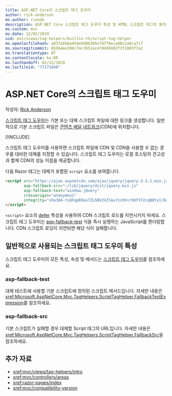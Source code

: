 ```yaml
---
title: ASP.NET Core의 스크립트 태그 도우미
author: rick-anderson
ms.author: riande
description: ASP.NET Core 스크립트 태그 도우미 특성 및 HTML 스크립트 태그의 동작을 확장할 때 각 특성이 담당하는 역할을 확인합니다.
ms.custom: mvc
ms.date: 12/02/2019
uid: mvc/views/tag-helpers/builtin-th/script-tag-helper
ms.openlocfilehash: a037abb6a454e6d06305e7d7f6ecad0c2a0ca717
ms.sourcegitcommit: 85564ee396c74c7651ac47dd45082f3f1803f7a2
ms.translationtype: HT
ms.contentlocale: ko-KR
ms.lasthandoff: 02/12/2020
ms.locfileid: "77171848"
---
```

# <a name="script-tag-helper-in-aspnet-core"></a>ASP.NET Core의 스크립트 태그 도우미

작성자: [Rick Anderson](https://twitter.com/RickAndMSFT)

[스크립트 태그 도우미](xref:Microsoft.AspNetCore.Mvc.TagHelpers.ScriptTagHelper)는 기본 또는 대체 스크립트 파일에 대한 링크를 생성합니다. 일반적으로 기본 스크립트 파일은 [콘텐츠 배달 네트워크](/office365/enterprise/content-delivery-networks#what-exactly-is-a-cdn)(CDN)에 위치합니다.

[!INCLUDE[](~/includes/cdn.md)]

스크립트 태그 도우미를 사용하면 스크립트 파일에 CDN 및 CDN을 사용할 수 없는 경우를 대비한 대체를 지정할 수 있습니다. 스크립트 태그 도우미는 로컬 호스팅의 견고성과 함께 CDN의 성능 이점을 제공합니다.

다음 Razor 태그는 대체가 포함된 `script` 요소를 보여줍니다.

```html
<script src="https://ajax.aspnetcdn.com/ajax/jquery/jquery-3.3.1.min.js"
        asp-fallback-src="~/lib/jquery/dist/jquery.min.js"
        asp-fallback-test="window.jQuery"
        crossorigin="anonymous"
        integrity="sha384-tsQFqpEReu7ZLhBV2VZlAu7zcOV+rXbYlF2cqB8txI/8aZajjp4Bqd+V6D5IgvKT">
</script>
```

`<script>` 요소의 [defer](https://developer.mozilla.org/docs/Web/HTML/Element/script) 특성을 사용하여 CDN 스크립트 로드를 지연시키지 마세요. 스크립트 태그 도우미는 [asp-fallback-test](#asp-fallback-test) 식을 즉시 실행하는 JavaScript를 렌더링합니다. CDN 스크립트 로딩이 지연되면 해당 식이 실패합니다.

## <a name="commonly-used-script-tag-helper-attributes"></a>일반적으로 사용되는 스크립트 태그 도우미 특성

스크립트 태그 도우미의 모든 특성, 속성 및 메서드는 [스크립트 태그 도우미](xref:Microsoft.AspNetCore.Mvc.TagHelpers.ScriptTagHelper)를 참조하세요.

### <a name="asp-fallback-test"></a>asp-fallback-test

대체 테스트에 사용할 기본 스크립트에 정의된 스크립트 메서드입니다. 자세한 내용은 <xref:Microsoft.AspNetCore.Mvc.TagHelpers.ScriptTagHelper.FallbackTestExpression>를 참조하세요.

### <a name="asp-fallback-src"></a>asp-fallback-src

기본 스크립트가 실패할 경우 대체할 Script 태그의 URL입니다. 자세한 내용은 <xref:Microsoft.AspNetCore.Mvc.TagHelpers.ScriptTagHelper.FallbackSrc>을 참조하세요.

## <a name="additional-resources"></a>추가 자료

* <xref:mvc/views/tag-helpers/intro>
* <xref:mvc/controllers/areas>
* <xref:razor-pages/index>
* <xref:mvc/compatibility-version>
